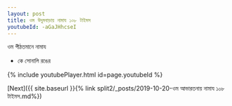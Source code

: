 ```yaml
---
layout: post
title: ওম উদুমবাড়ায় নামায ১০৮ টাইমস
youtubeId: -aGaJHhcseI
---
```

 
 
 ওম পীঠতমানে নামায  
 
 -  কে সোনালি রঙের 
 
  
 
  
 
 
 
 
 
 


{% include youtubePlayer.html id=page.youtubeId %}
 
[Next]({{ site.baseurl }}{% link  split2/_posts/2019-10-20-ওম আভারতনায় নামায ১০৮ টাইমস.md%})
 
